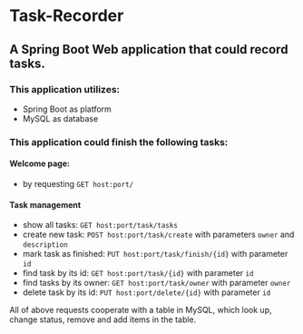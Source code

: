 # Task-Recorder
## A Spring Boot Web application that could record tasks.
### This application utilizes: 
- Spring Boot as platform
- MySQL as database

### This application could finish the following tasks:

#### Welcome page: 
- by requesting `GET host:port/`

#### Task management
- show all tasks: `GET host:port/task/tasks`
- create new task: `POST host:port/task/create` with parameters `owner` and `description`
- mark task as finished: `PUT host:port/task/finish/{id}` with parameter `id`
- find task by its id: `GET host:port/task/{id}` with parameter `id`
- find tasks by its owner: `GET host:port/task/owner` with parameter `owner`
- delete task by its id: `PUT host:port/delete/{id}` with parameter `id`

All of above requests cooperate with a table in MySQL, which look up, change status, remove and add items in the table.
